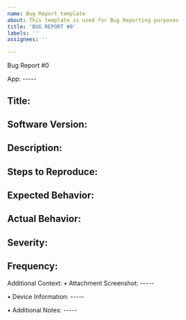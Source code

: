 ```yaml
---
name: Bug Report template
about: This template is used for Bug Reporting purposes
title: 'BUG REPORT #0'
labels: ''
assignees: ''

---
```


Bug Report #0

App: -----

Title: 
-----

Software Version:
-----

Description:
-----

Steps to Reproduce:
-----

Expected Behavior:
-----

Actual Behavior:
-----

Severity:
-----

Frequency:
-----

Additional Context:
•	Attachment Screenshot:  -----
 
•	Device Information:  -----

•	Additional Notes: -----
